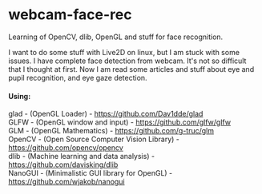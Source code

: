 # webcam-face-rec
Learning of OpenCV, dlib, OpenGL and stuff for face recognition.

I want to do some stuff with Live2D on linux, but I am stuck with some issues.
I have complete face detection from webcam. It's not so difficult that I thought at first.
Now I am read some articles and stuff about eye and pupil recognition, and eye gaze detection. 

#### Using:  
glad - (OpenGL Loader) - https://github.com/Dav1dde/glad  
GLFW - (OpenGL window and input) - https://github.com/glfw/glfw  
GLM - (OpenGL Mathematics) - https://github.com/g-truc/glm  
OpenCV - (Open Source Computer Vision Library) - https://github.com/opencv/opencv  
dlib - (Machine learning and data analysis) - https://github.com/davisking/dlib  
NanoGUI - (Minimalistic GUI library for OpenGL) - https://github.com/wjakob/nanogui  
